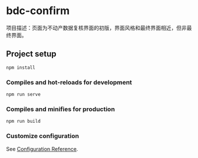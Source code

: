 # bdc-confirm

项目描述：页面为不动产数据复核界面的初版，界面风格和最终界面相近，但非最终界面。

## Project setup

```
npm install
```

### Compiles and hot-reloads for development
```
npm run serve
```

### Compiles and minifies for production
```
npm run build
```

### Customize configuration
See [Configuration Reference](https://cli.vuejs.org/config/).


